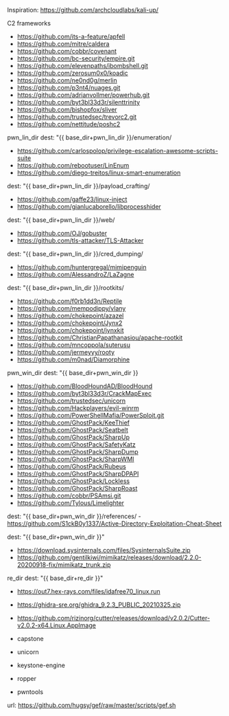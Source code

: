 Inspiration:
https://github.com/archcloudlabs/kali-up/

	
C2 frameworks
- https://github.com/its-a-feature/apfell
- https://github.com/mitre/caldera
- https://github.com/cobbr/covenant
- https://github.com/bc-security/empire.git
- https://github.com/elevenpaths/ibombshell.git
- https://github.com/zerosum0x0/koadic
- https://github.com/ne0nd0g/merlin
- https://github.com/p3nt4/nuages.git
- https://github.com/adrianvollmer/powerhub.git
- https://github.com/byt3bl33d3r/silenttrinity
- https://github.com/bishopfox/sliver
- https://github.com/trustedsec/trevorc2.git
- https://github.com/nettitude/poshc2

pwn_lin_dir
dest: "{{ base_dir+pwn_lin_dir }}/enumeration/
- https://github.com/carlospolop/privilege-escalation-awesome-scripts-suite
- https://github.com/rebootuser/LinEnum
- https://github.com/diego-treitos/linux-smart-enumeration

dest: "{{ base_dir+pwn_lin_dir }}/payload_crafting/
- https://github.com/gaffe23/linux-inject
- https://github.com/gianlucaborello/libprocesshider

dest: "{{ base_dir+pwn_lin_dir }}/web/
- https://github.com/OJ/gobuster
- https://github.com/tls-attacker/TLS-Attacker
  

dest: "{{ base_dir+pwn_lin_dir }}/cred_dumping/
- https://github.com/huntergregal/mimipenguin
- https://github.com/AlessandroZ/LaZagne
 

dest: "{{ base_dir+pwn_lin_dir }}/rootkits/
- https://github.com/f0rb1dd3n/Reptile
- https://github.com/mempodippy/vlany
- https://github.com/chokepoint/azazel
- https://github.com/chokepoint/Jynx2
- https://github.com/chokepoint/jynxkit
- https://github.com/ChristianPapathanasiou/apache-rootkit
- https://github.com/mncoppola/suterusu
- https://github.com/jermeyyy/rooty
- https://github.com/m0nad/Diamorphine

pwn_win_dir
dest: "{{ base_dir+pwn_win_dir }}
- https://github.com/BloodHoundAD/BloodHound
- https://github.com/byt3bl33d3r/CrackMapExec
- https://github.com/trustedsec/unicorn
- https://github.com/Hackplayers/evil-winrm
- https://github.com/PowerShellMafia/PowerSploit.git  
- https://github.com/GhostPack/KeeThief
- https://github.com/GhostPack/Seatbelt
- https://github.com/GhostPack/SharpUp
- https://github.com/GhostPack/SafetyKatz
- https://github.com/GhostPack/SharpDump
- https://github.com/GhostPack/SharpWMI  
- https://github.com/GhostPack/Rubeus
- https://github.com/GhostPack/SharpDPAPI
- https://github.com/GhostPack/Lockless
- https://github.com/GhostPack/SharpRoast
- https://github.com/cobbr/PSAmsi.git
- https://github.com/Tylous/Limelighter


dest: "{{ base_dir+pwn_win_dir }}/references/
    - https://github.com/S1ckB0y1337/Active-Directory-Exploitation-Cheat-Sheet


dest: "{{ base_dir+pwn_win_dir }}"
- https://download.sysinternals.com/files/SysinternalsSuite.zip
- https://github.com/gentilkiwi/mimikatz/releases/download/2.2.0-20200918-fix/mimikatz_trunk.zip

re_dir
dest: "{{ base_dir+re_dir }}"
- https://out7.hex-rays.com/files/idafree70_linux.run
- https://ghidra-sre.org/ghidra_9.2.3_PUBLIC_20210325.zip
- https://github.com/rizinorg/cutter/releases/download/v2.0.2/Cutter-v2.0.2-x64.Linux.AppImage


- capstone 
- unicorn
- keystone-engine
- ropper
- pwntools


url: https://github.com/hugsy/gef/raw/master/scripts/gef.sh 
